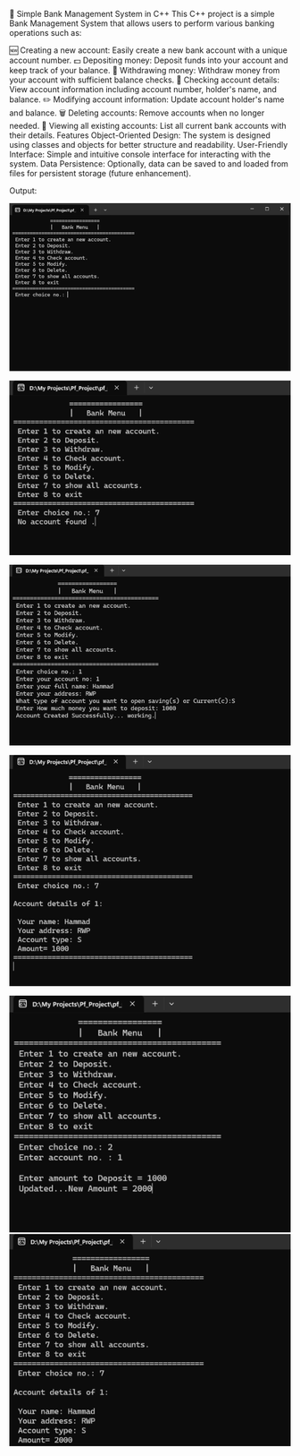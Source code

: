🏦 Simple Bank Management System in C++
This C++ project is a simple Bank Management System that allows users to perform various banking operations such as:

🆕 Creating a new account: Easily create a new bank account with a unique account number.
💵 Depositing money: Deposit funds into your account and keep track of your balance.
💸 Withdrawing money: Withdraw money from your account with sufficient balance checks.
📝 Checking account details: View account information including account number, holder's name, and balance.
✏️ Modifying account information: Update account holder's name and balance.
🗑️ Deleting accounts: Remove accounts when no longer needed.
📄 Viewing all existing accounts: List all current bank accounts with their details.
Features
Object-Oriented Design: The system is designed using classes and objects for better structure and readability.
User-Friendly Interface: Simple and intuitive console interface for interacting with the system.
Data Persistence: Optionally, data can be saved to and loaded from files for persistent storage (future enhancement).

Output:


![Alt text](https://github.com/YadavlnTech/Bank-Management-System/blob/main/01.png)

![Alt text](https://github.com/YadavlnTech/Bank-Management-System/blob/main/02.png)

![Alt text](https://github.com/YadavlnTech/Bank-Management-System/blob/main/03.png)

![Alt text](https://github.com/YadavlnTech/Bank-Management-System/blob/main/04.png)

![Alt text](https://github.com/YadavlnTech/Bank-Management-System/blob/main/05.png)
![Alt text](https://github.com/YadavlnTech/Bank-Management-System/blob/main/07.png)





